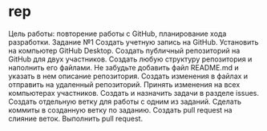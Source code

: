 # rep
 Цель работы: повторение работы с GitHub, планирование хода разработки.
Задание №1
Создать учетную запись на GitHub.
Установить на компьютер GitHub Desktop.
Создать публичный репозиторий на GitHub для двух участников.
Создать любую структуру репозитория и наполнить его файлами. Не забудьте добавить файл README.md и указать в нем описание репозитория.
Создать изменения в файлах и отправить на удаленный репозиторий.
Принять изменения на всех компьютерах участников.
Создать и назначить задачи в разделе issues.
Создать отдельную ветку для работы с одним из заданий.
Сделать коммиты в созданную ветку по заданию.
Создать pull request на слияние веток.
Выполнить pull request.

